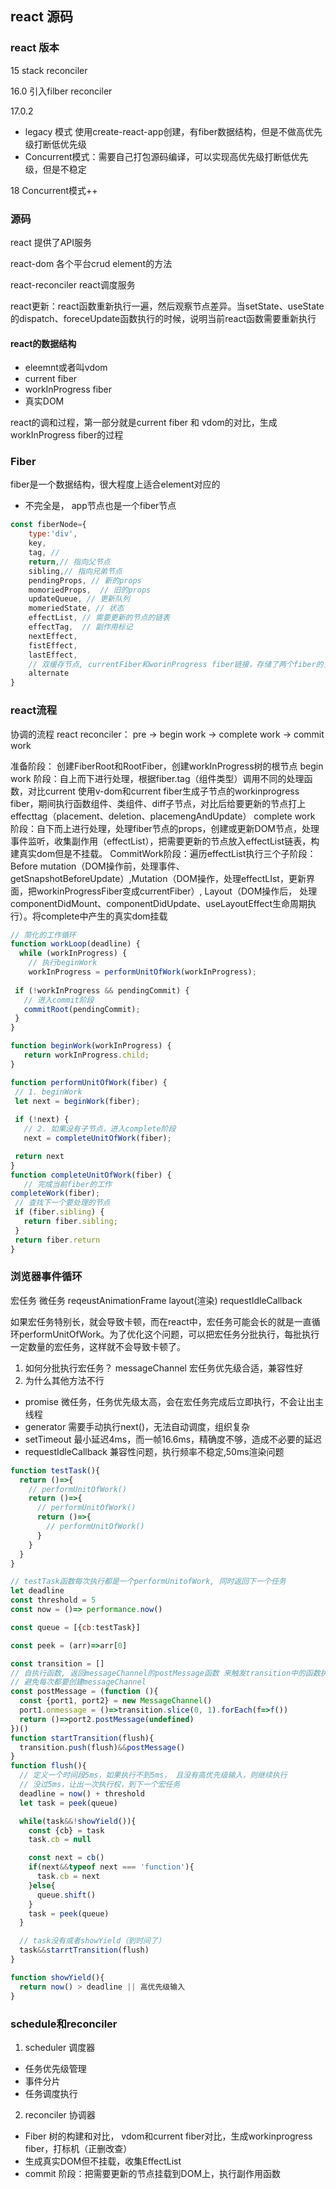 ## react 源码

### react 版本
15
stack reconciler

16.0 引入filber reconciler

17.0.2
- legacy 模式 使用create-react-app创建，有fiber数据结构，但是不做高优先级打断低优先级
- Concurrent模式：需要自己打包源码编译，可以实现高优先级打断低优先级，但是不稳定

18
Concurrent模式++


### 源码

 react 提供了API服务

 react-dom 各个平台crud element的方法

 react-reconciler react调度服务


 react更新：react函数重新执行一遍，然后观察节点差异。当setState、useState的dispatch、foreceUpdate函数执行的时候，说明当前react函数需要重新执行

#### react的数据结构

- eleemnt或者叫vdom
- current fiber
- workInProgress fiber
- 真实DOM

react的调和过程，第一部分就是current fiber 和 vdom的对比，生成 workInProgress fiber的过程



### Fiber
fiber是一个数据结构，很大程度上适合element对应的
- 不完全是， app节点也是一个fiber节点
```javascript
const fiberNode={
    type:'div',
    key,
    tag, //
    return,// 指向父节点
    sibling,// 指向兄弟节点
    pendingProps, // 新的props
    momoriedProps,  // 旧的props
    updateQueue, // 更新队列
    momeriedState, // 状态
    effectList, // 需要更新的节点的链表
    effectTag,  // 副作用标记
    nextEffect,
    fistEffect,
    lastEffect,
    // 双缓存节点, currentFiber和worinProgress fiber链接，存储了两个fiber的关系，方便之后的寻找
    alternate
}
```

### react流程
协调的流程
react reconciler：
pre -> begin work -> complete work -> commit work


准备阶段： 创建FiberRoot和RootFiber，创建workInProgress树的根节点
begin work 阶段：自上而下进行处理，根据fiber.tag（组件类型）调用不同的处理函数，对比current 使用v-dom和current fiber生成子节点的workinprogress fiber，期间执行函数组件、类组件、diff子节点，对比后给要更新的节点打上effecttag（placement、deletion、placemengAndUpdate）
complete work 阶段：自下而上进行处理，处理fiber节点的props，创建或更新DOM节点，处理事件监听，收集副作用（effectList），把需要更新的节点放入effectList链表，构建真实dom但是不挂载。
CommitWork阶段：遍历effectList执行三个子阶段：Before mutation（DOM操作前，处理事件、getSnapshotBeforeUpdate）,Mutation（DOM操作，处理effectLIst，更新界面，把workinProgressFiber变成currentFiber）, Layout（DOM操作后， 处理componentDidMount、componentDidUpdate、useLayoutEffect生命周期执行）。将complete中产生的真实dom挂载
 ```javascript
 // 简化的工作循环
 function workLoop(deadline) {
   while (workInProgress) {
     // 执行beginWork
     workInProgress = performUnitOfWork(workInProgress);
  
  if (!workInProgress && pendingCommit) {
    // 进入commit阶段
    commitRoot(pendingCommit);
  }
}

function beginWork(workInProgress) {
    return workInProgress.child;
}

function performUnitOfWork(fiber) {
  // 1. beginWork
  let next = beginWork(fiber);
  
  if (!next) {
    // 2. 如果没有子节点，进入complete阶段
    next = completeUnitOfWork(fiber);

  return next
}
function completeUnitOfWork(fiber) {
    // 完成当前fiber的工作
completeWork(fiber);
  // 查找下一个要处理的节点
  if (fiber.sibling) {
    return fiber.sibling;
  }
  return fiber.return
}
```


### 浏览器事件循环

宏任务 微任务 reqeustAnimationFrame layout(渲染) requestIdleCallback

如果宏任务特别长，就会导致卡顿，而在react中，宏任务可能会长的就是一直循环performUnitOfWork。为了优化这个问题，可以把宏任务分批执行，每批执行一定数量的宏任务，这样就不会导致卡顿了。
1.  如何分批执行宏任务？ messageChannel 宏任务优先级合适，兼容性好
2.  为什么其他方法不行
  - promise 微任务，任务优先级太高，会在宏任务完成后立即执行，不会让出主线程
  - generator 需要手动执行next()，无法自动调度，组织复杂
  - setTimeout 最小延迟4ms，而一帧16.6ms，精确度不够，造成不必要的延迟
  - requestIdleCallback 兼容性问题，执行频率不稳定,50ms渲染问题

```js
function testTask(){
  return ()=>{
    // performUnitOfWork()
    return ()=>{
      // performUnitOfWork()
      return ()=>{
        // performUnitOfWork()
      }
    }
  }
}

// testTask函数每次执行都是一个performUnitofWork, 同时返回下一个任务
let deadline
const threshold = 5
const now = ()=> performance.now()

const queue = [{cb:testTask}]

const peek = (arr)=>arr[0]

const transition = []
// 自执行函数, 返回messageChannel的postMessage函数 来触发transition中的函数执行
// 避免每次都要创建messageChannel
const postMessage = (function (){
  const {port1, port2} = new MessageChannel()
  port1.onmessage = ()=>transition.slice(0, 1).forEach(f=>f())
  return ()=>port2.postMessage(undefined)
})() 
function startTransition(flush){
  transition.push(flush)&&postMessage()
}
function flush(){
  // 定义一个时间段5ms，如果执行不到5ms， 且没有高优先级输入，则继续执行
  // 没过5ms，让出一次执行权，到下一个宏任务
  deadline = now() + threshold
  let task = peek(queue)

  while(task&&!showYield()){
    const {cb} = task
    task.cb = null

    const next = cb()
    if(next&&typeof next === 'function'){
      task.cb = next
    }else{
      queue.shift()
    }
    task = peek(queue)
  }

  // task没有或者showYield（到时间了）
  task&&starrtTransition(flush)
}

function showYield(){
  return now() > deadline || 高优先级输入
}
```


### schedule和reconciler
1. scheduler 调度器
  - 任务优先级管理
  - 事件分片
  - 任务调度执行
2. reconciler 协调器
  - Fiber 树的构建和对比， vdom和current fiber对比，生成workinprogress fiber，打标机（正删改查）
  -  生成真实DOM但不挂载，收集EffectList
  - commit 阶段：把需要更新的节点挂载到DOM上，执行副作用函数

